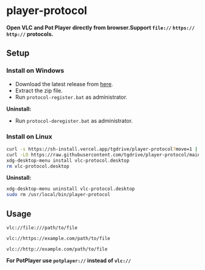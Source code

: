 # player-protocol

**Open VLC and Pot Player directly  from browser.Support ``file://`` ``https://`` ``http://`` protocols.**

## Setup

### Install on Windows

- Download the latest release from [here](https://github.com/tgdrive/player-protocol/releases/latest).
- Extract the zip file.
- Run ``protocol-register.bat`` as administrator.

**Uninstall:**
- Run ``protocol-deregister.bat`` as administrator.

### Install on Linux

```bash
curl -s https://sh-install.vercel.app/tgdrive/player-protocol?move=1 | bash
curl -LO https://raw.githubusercontent.com/tgdrive/player-protocol/main/vlc-protocol.desktop
xdg-desktop-menu install vlc-protocol.desktop
rm vlc-protocol.desktop
```
**Uninstall:**
```bash
xdg-desktop-menu uninstall vlc-protocol.desktop
sudo rm /usr/local/bin/player-protocol
```
## Usage

```
vlc://file:///path/to/file

vlc://https://example.com/path/to/file

vlc://http://example.com/path/to/file

```
**For PotPlayer use `potplayer://` instead of `vlc://`**
